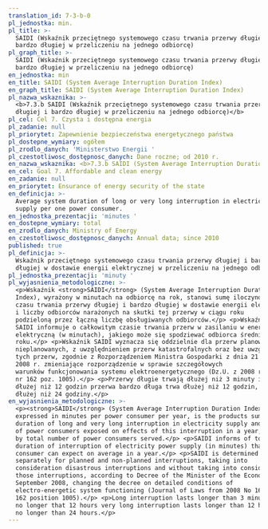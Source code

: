 ```yaml
---
translation_id: 7-3-b-0
pl_jednostka: min.
pl_title: >-
  SAIDI (Wskaźnik przeciętnego systemowego czasu trwania przerwy długiej i
  bardzo długiej w przeliczeniu na jednego odbiorcę)
pl_graph_title: >-
  SAIDI (Wskaźnik przeciętnego systemowego czasu trwania przerwy długiej i
  bardzo długiej w przeliczeniu na jednego odbiorcę)
en_jednostka: min
en_title: SAIDI (System Average Interruption Duration Index)
en_graph_title: SAIDI (System Average Interruption Duration Index)
pl_nazwa_wskaznika: >-
  <b>7.3.b SAIDI (Wskaźnik przeciętnego systemowego czasu trwania przerwy
  długiej i bardzo długiej w przeliczeniu na jednego odbiorcę)</b>
pl_cel: Cel 7. Czysta i dostępna energia
pl_zadanie: null
pl_priorytet: Zapewnienie bezpieczeństwa energetycznego państwa
pl_dostepne_wymiary: ogółem
pl_zrodlo_danych: 'Ministerstwo Energii '
pl_czestotliwosc_dostępnosc_danych: Dane roczne; od 2010 r.
en_nazwa_wskaznika: <b>7.3.b SAIDI (System Average Interruption Duration Index)</b>
en_cel: Goal 7. Affordable and clean energy
en_zadanie: null
en_priorytet: Ensurance of energy security of the state
en_definicja: >-
  Average system duration of long or very long interruption in electricity
  supply per one power consumer.
en_jednostka_prezentacji: 'minutes '
en_dostepne_wymiary: total
en_zrodlo_danych: Ministry of Energy
en_czestotliwosc_dostępnosc_danych: Annual data; since 2010
published: true
pl_definicja: >-
  Wskaźnik przeciętnego systemowego czasu trwania przerwy długiej i bardzo
  długiej w dostawie energii elektrycznej w przeliczeniu na jednego odbiorcę.
pl_jednostka_prezentacji: 'minuty '
pl_wyjasnienia_metodologiczne: >-
  <p>Wskaźnik <strong>SAIDI</strong> (System Average Interruption Duration
  Index), wyrażony w minutach na odbiorcę na rok, stanowi sumę iloczynów
  czasu trwania przerwy długiej i bardzo długiej w dostawie energii elektrycznej
  i liczby odbiorców narażonych na skutki tej przerwy w ciągu roku
  podzieloną przez łączną liczbę obsługiwanych odbiorców.</p> <p>Wskaźnik
  SAIDI informuje o całkowitym czasie trwania przerw w zasilaniu w energię
  elektryczną (w minutach), jakiego może się spodziewać odbiorca średnio w ciągu
  roku.</p> <p>Wskaźnik SAIDI wyznacza się oddzielnie dla przerw planowanych i
  nieplanowanych, z uwzględnieniem przerw katastrofalnych oraz bez uwzględnienia
  tych przerw, zgodnie z Rozporządzeniem Ministra Gospodarki z dnia 21 sierpnia
  2008 r. zmieniające rozporządzenie w sprawie szczegółowych
  warunków funkcjonowania systemu elektroenergetycznego (Dz.U. z 2008 r.
  nr 162 poz. 1005).</p> <p>Przerwy długie trwają dłużej niż 3 minuty i nie
  dłużej niż 12 godzin przerwa bardzo długa trwa dłużej niż 12 godzin, ale nie
  dłużej niż 24 godziny.</p>
en_wyjasnienia_metodologiczne: >-
  <p><strong>SAIDI</strong> (System Average Interruption Duration Index),
  expressed in minutes per power consumer per year, is the products sum of
  duration of long and very long interruption in electricity supply and number
  of power consumers exposed on effects of this interruption in a year, divided
  by total number of power consumers served.</p> <p>SAIDI informs of total
  duration of interruption of electricity power supply (in minutes) that power
  consumer can expect on average in a year.</p> <p>SAIDI is determined
  separately for planned and non-planned interruptions, taking into
  consideration disastrous interruptions and without taking into consideration
  those interruptions, according to Decree of the Minister of the Economy of 21
  September 2008, changing the decree on detailed conditions of
  electro-energetic system functioning (Journal of Laws from 2008 No 162, item
  162 position 1005).</p> <p>Long interruption lasts longer than 3 minutes and
  no longer that 12 hours very long interruption lasts longer than 12 hours and
  no longer than 24 hours.</p>
---
```

